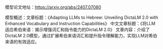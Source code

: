 模型论文地址：https://arxiv.org/abs/2407.07080

模型概述：文章标题：《Adapting LLMs to Hebrew: Unveiling DictaLM 2.0 with Enhanced Vocabulary and Instruction Capabilities》
中文文章标题：《将LLM适应希伯来语：揭示增强词汇和指令能力的DictaLM 2.0》
文章内容：介绍了DictaLM 2.0模型，通过扩展希伯来语词汇和提升指令理解能力，实现LLM对希伯来语的有效适应。
